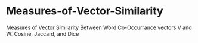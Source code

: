 # Measures-of-Vector-Similarity
Measures of Vector Similarity Between Word Co-Occurrance vectors V and W: Cosine, Jaccard, and Dice
